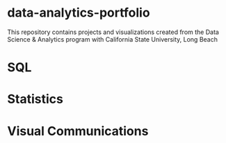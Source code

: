 # data-analytics-portfolio
This repository contains projects and visualizations created from the Data Science & Analytics program with California State University, Long Beach
# SQL
# Statistics
# Visual Communications

